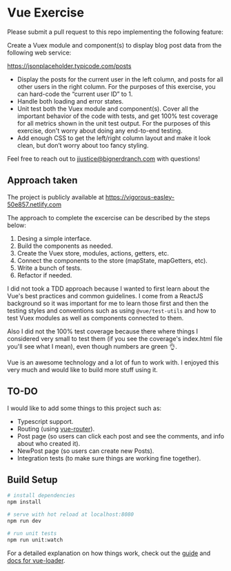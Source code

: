 # Vue Exercise

Please submit a pull request to this repo implementing the following feature:

Create a Vuex module and component(s) to display blog post data from the following web service:

<https://jsonplaceholder.typicode.com/posts>

- Display the posts for the current user in the left column, and posts for all other users in the right column. For the purposes of this exercise, you can hard-code the “current user ID” to 1.
- Handle both loading and error states.
- Unit test both the Vuex module and component(s). Cover all the important behavior of the code with tests, and get 100% test coverage for all metrics shown in the unit test output. For the purposes of this exercise, don't worry about doing any end-to-end testing.
- Add enough CSS to get the left/right column layout and make it look clean, but don’t worry about too fancy styling.

Feel free to reach out to <jjustice@bignerdranch.com> with questions!

## Approach taken

The project is publicly available at https://vigorous-easley-50e857.netlify.com

The approach to complete the excercise can be described by the steps below:

1. Desing a simple interface.
2. Build the components as needed.
3. Create the Vuex store, modules, actions, getters, etc.
4. Connect the components to the store (mapState, mapGetters, etc).
5. Write a bunch of tests.
6. Refactor if needed.

I did not took a TDD approach because I wanted to first learn about the Vue's best practices and common guidelines. I come from a ReactJS background so it was important for me to learn those first and then the testing styles and conventions such as using `@vue/test-utils` and how to test Vuex modules as well as components connected to them.

Also I did not the 100% test coverage because there where things I considered very small to test them (if you see the coverage's index.html file you'll see what I mean), even though numbers are green :ok_hand:.

Vue is an awesome technology and a lot of fun to work with. I enjoyed this very much and would like to build more stuff using it.

## TO-DO

I would like to add some things to this project such as:

- Typescript support.
- Routing (using [vue-router](https://router.vuejs.org/)).
- Post page (so users can click each post and see the comments, and info about who created it).
- NewPost page (so users can create new Posts).
- Integration tests (to make sure things are working fine together).

## Build Setup

```bash
# install dependencies
npm install

# serve with hot reload at localhost:8080
npm run dev

# run unit tests
npm run unit:watch
```

For a detailed explanation on how things work, check out the [guide](http://vuejs-templates.github.io/webpack/) and [docs for vue-loader](http://vuejs.github.io/vue-loader).
